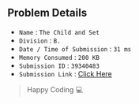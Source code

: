 ## Problem Details 
 
- `Name`                      : `The Child and Set`
- `Division`                  : `B.`
- `Date / Time of Submission` : `31 ms`
- `Memory Consumed`           : `200 KB`
- `Submission ID`             : `39340483`
- `Submission Link`           : [Click Here](http://codeforces.com/contest/437/submission/39340483)

> Happy Coding   :computer: